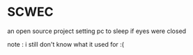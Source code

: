 # SCWEC

an open source project setting pc to sleep if eyes were closed

note : i still don't know what it used for :(
